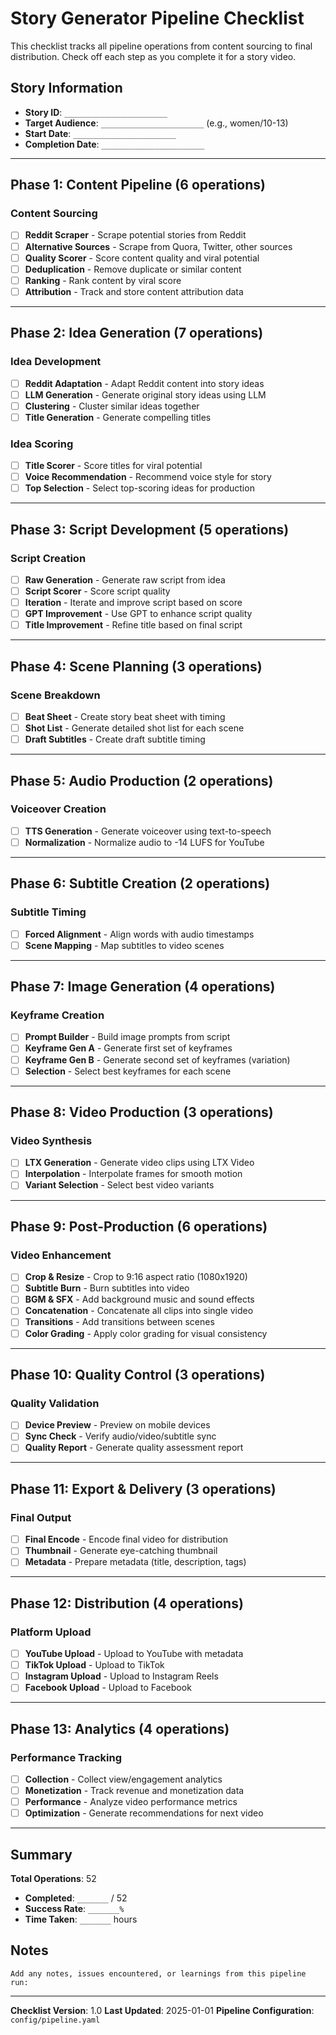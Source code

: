 # Story Generator Pipeline Checklist

This checklist tracks all pipeline operations from content sourcing to final distribution. Check off each step as you complete it for a story video.

## Story Information

- **Story ID**: `_______________________`
- **Target Audience**: `_______________________` (e.g., women/10-13)
- **Start Date**: `_______________________`
- **Completion Date**: `_______________________`

---

## Phase 1: Content Pipeline (6 operations)

### Content Sourcing
- [ ] **Reddit Scraper** - Scrape potential stories from Reddit
- [ ] **Alternative Sources** - Scrape from Quora, Twitter, other sources
- [ ] **Quality Scorer** - Score content quality and viral potential
- [ ] **Deduplication** - Remove duplicate or similar content
- [ ] **Ranking** - Rank content by viral score
- [ ] **Attribution** - Track and store content attribution data

---

## Phase 2: Idea Generation (7 operations)

### Idea Development
- [ ] **Reddit Adaptation** - Adapt Reddit content into story ideas
- [ ] **LLM Generation** - Generate original story ideas using LLM
- [ ] **Clustering** - Cluster similar ideas together
- [ ] **Title Generation** - Generate compelling titles

### Idea Scoring
- [ ] **Title Scorer** - Score titles for viral potential
- [ ] **Voice Recommendation** - Recommend voice style for story
- [ ] **Top Selection** - Select top-scoring ideas for production

---

## Phase 3: Script Development (5 operations)

### Script Creation
- [ ] **Raw Generation** - Generate raw script from idea
- [ ] **Script Scorer** - Score script quality
- [ ] **Iteration** - Iterate and improve script based on score
- [ ] **GPT Improvement** - Use GPT to enhance script quality
- [ ] **Title Improvement** - Refine title based on final script

---

## Phase 4: Scene Planning (3 operations)

### Scene Breakdown
- [ ] **Beat Sheet** - Create story beat sheet with timing
- [ ] **Shot List** - Generate detailed shot list for each scene
- [ ] **Draft Subtitles** - Create draft subtitle timing

---

## Phase 5: Audio Production (2 operations)

### Voiceover Creation
- [ ] **TTS Generation** - Generate voiceover using text-to-speech
- [ ] **Normalization** - Normalize audio to -14 LUFS for YouTube

---

## Phase 6: Subtitle Creation (2 operations)

### Subtitle Timing
- [ ] **Forced Alignment** - Align words with audio timestamps
- [ ] **Scene Mapping** - Map subtitles to video scenes

---

## Phase 7: Image Generation (4 operations)

### Keyframe Creation
- [ ] **Prompt Builder** - Build image prompts from script
- [ ] **Keyframe Gen A** - Generate first set of keyframes
- [ ] **Keyframe Gen B** - Generate second set of keyframes (variation)
- [ ] **Selection** - Select best keyframes for each scene

---

## Phase 8: Video Production (3 operations)

### Video Synthesis
- [ ] **LTX Generation** - Generate video clips using LTX Video
- [ ] **Interpolation** - Interpolate frames for smooth motion
- [ ] **Variant Selection** - Select best video variants

---

## Phase 9: Post-Production (6 operations)

### Video Enhancement
- [ ] **Crop & Resize** - Crop to 9:16 aspect ratio (1080x1920)
- [ ] **Subtitle Burn** - Burn subtitles into video
- [ ] **BGM & SFX** - Add background music and sound effects
- [ ] **Concatenation** - Concatenate all clips into single video
- [ ] **Transitions** - Add transitions between scenes
- [ ] **Color Grading** - Apply color grading for visual consistency

---

## Phase 10: Quality Control (3 operations)

### Quality Validation
- [ ] **Device Preview** - Preview on mobile devices
- [ ] **Sync Check** - Verify audio/video/subtitle sync
- [ ] **Quality Report** - Generate quality assessment report

---

## Phase 11: Export & Delivery (3 operations)

### Final Output
- [ ] **Final Encode** - Encode final video for distribution
- [ ] **Thumbnail** - Generate eye-catching thumbnail
- [ ] **Metadata** - Prepare metadata (title, description, tags)

---

## Phase 12: Distribution (4 operations)

### Platform Upload
- [ ] **YouTube Upload** - Upload to YouTube with metadata
- [ ] **TikTok Upload** - Upload to TikTok
- [ ] **Instagram Upload** - Upload to Instagram Reels
- [ ] **Facebook Upload** - Upload to Facebook

---

## Phase 13: Analytics (4 operations)

### Performance Tracking
- [ ] **Collection** - Collect view/engagement analytics
- [ ] **Monetization** - Track revenue and monetization data
- [ ] **Performance** - Analyze video performance metrics
- [ ] **Optimization** - Generate recommendations for next video

---

## Summary

**Total Operations**: 52
- **Completed**: `_______` / 52
- **Success Rate**: `_______%`
- **Time Taken**: `_______` hours

## Notes

```
Add any notes, issues encountered, or learnings from this pipeline run:

```

---

**Checklist Version**: 1.0
**Last Updated**: 2025-01-01
**Pipeline Configuration**: `config/pipeline.yaml`
